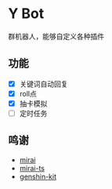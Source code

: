 # Y Bot

群机器人，能够自定义各种插件

## 功能

- [x] 关键词自动回复
- [x] roll点
- [x] 抽卡模拟
- [ ] 定时任务

## 鸣谢

- [mirai](https://github.com/mamoe/mirai)
- [mirai-ts](https://github.com/YunYouJun/mirai-ts)
- [genshin-kit](https://www.npmjs.com/package/@genshin-kit/core)
